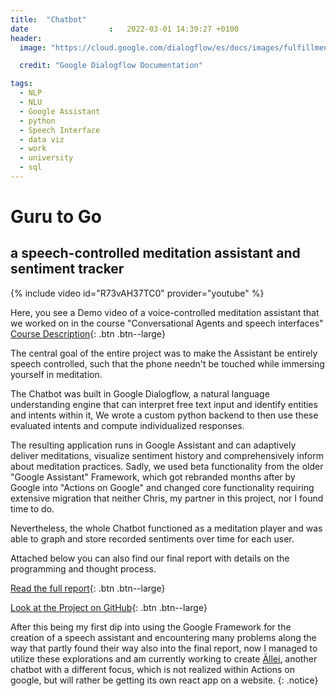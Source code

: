 ```yaml
---
title:  "Chatbot"
date                  :   2022-03-01 14:39:27 +0100
header:
  image: "https://cloud.google.com/dialogflow/es/docs/images/fulfillment-flow.svg"

  credit: "Google Dialogflow Documentation"

tags:
  - NLP
  - NLU
  - Google Assistant
  - python
  - Speech Interface
  - data viz
  - work
  - university
  - sql
---
```


# Guru to Go
## a speech-controlled meditation assistant and sentiment tracker

{% include video id="R73vAH37TC0" provider="youtube" %}

Here, you see a Demo video of a voice-controlled meditation assistant that we worked on in the course "Conversational Agents and speech interfaces"
[Course Description](https://w3o.ikw.uni-osnabrueck.de/scheinmaker/export/details/76/
){: .btn .btn--large}

The central goal of the entire project was to make the Assistant be entirely speech controlled, such that the phone needn't be touched while immersing yourself in meditation. 

The Chatbot was built in Google Dialogflow, a natural language understanding engine that can interpret free text input and identify entities and intents within it,
We wrote a custom python backend to then use these evaluated intents and compute individualized responses. 

The resulting application runs in Google Assistant and can adaptively deliver meditations, visualize sentiment history and comprehensively inform about meditation practices. Sadly, we used beta functionality from the older "Google Assistant" Framework, which got rebranded months after by Google into "Actions on Google" and changed core functionality requiring extensive migration that neither Chris, my partner in this project, nor I found time to do. 

Nevertheless, the whole Chatbot functioned as a meditation player and was able to graph and store recorded sentiments over time for each user.


Attached below you can also find our final report with details on the programming and thought process.

[Read the full report](https://acrobat.adobe.com/link/track?uri=urn:aaid:scds:US:23118565-e24e-4586-b0e0-c0ef7550a067
){: .btn .btn--large}

[Look at the Project on GitHub](https://github.com/cstenkamp/medibot_pythonbackend
){: .btn .btn--large}


After this being my first dip into using the Google Framework for the creation of a speech assistant and encountering many problems along the way that partly found their way also into the final report, now I managed to utilize these explorations and am currently working to create [Ällei](/allei/), another chatbot with a different focus, which is not realized within Actions on google, but will rather be getting its own react app on a website.
{: .notice}
